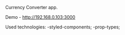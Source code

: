 Currency Converter app.

Demo - http://192.168.0.103:3000

Used technologies:
-styled-components; 
-prop-types;
